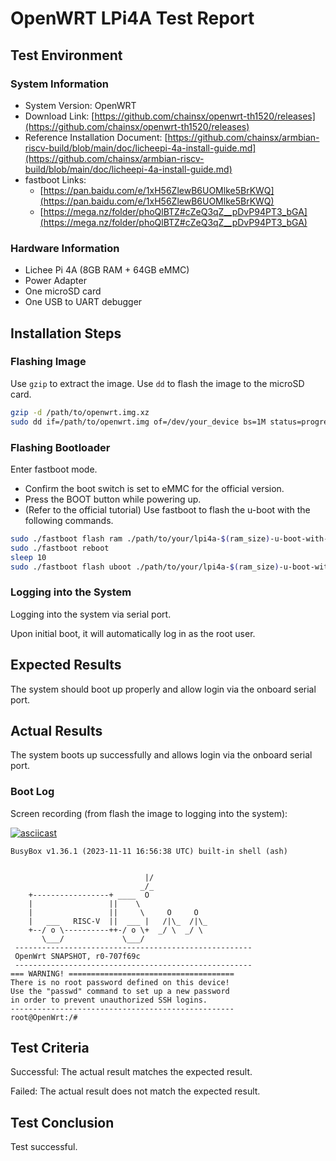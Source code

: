 # OpenWRT LPi4A Test Report

## Test Environment

### System Information

- System Version: OpenWRT
- Download Link: [https://github.com/chainsx/openwrt-th1520/releases](https://github.com/chainsx/openwrt-th1520/releases)
- Reference Installation Document: [https://github.com/chainsx/armbian-riscv-build/blob/main/doc/licheepi-4a-install-guide.md](https://github.com/chainsx/armbian-riscv-build/blob/main/doc/licheepi-4a-install-guide.md)
- fastboot Links:
    - [https://pan.baidu.com/e/1xH56ZlewB6UOMlke5BrKWQ](https://pan.baidu.com/e/1xH56ZlewB6UOMlke5BrKWQ)
    - [https://mega.nz/folder/phoQlBTZ#cZeQ3qZ__pDvP94PT3_bGA](https://mega.nz/folder/phoQlBTZ#cZeQ3qZ__pDvP94PT3_bGA)

### Hardware Information

- Lichee Pi 4A (8GB RAM + 64GB eMMC)
- Power Adapter
- One microSD card
- One USB to UART debugger

## Installation Steps

### Flashing Image

Use `gzip` to extract the image.
Use `dd` to flash the image to the microSD card.

```bash
gzip -d /path/to/openwrt.img.xz
sudo dd if=/path/to/openwrt.img of=/dev/your_device bs=1M status=progress
```

### Flashing Bootloader

Enter fastboot mode.
- Confirm the boot switch is set to eMMC for the official version.
- Press the BOOT button while powering up.
- (Refer to the official tutorial)
Use fastboot to flash the u-boot with the following commands.

```bash
sudo ./fastboot flash ram ./path/to/your/lpi4a-$(ram_size)-u-boot-with-spl.bin
sudo ./fastboot reboot
sleep 10
sudo ./fastboot flash uboot ./path/to/your/lpi4a-$(ram_size)-u-boot-with-spl.bin
```

### Logging into the System

Logging into the system via serial port.

Upon initial boot, it will automatically log in as the root user.

## Expected Results

The system should boot up properly and allow login via the onboard serial port.

## Actual Results

The system boots up successfully and allows login via the onboard serial port.

### Boot Log

Screen recording (from flash the image to logging into the system):

[![asciicast](https://asciinema.org/a/DNRiqiUpdDxlAWHnSkQTvqsNt.svg)](https://asciinema.org/a/DNRiqiUpdDxlAWHnSkQTvqsNt)

```log
BusyBox v1.36.1 (2023-11-11 16:56:38 UTC) built-in shell (ash)


                              |/
                             _/_
    +-----------------+ ____  O
    |                 ||    \
    |                 ||     \     O     O
    |   ___   RISC-V  ||  ___ |   /|\_  /|\_
    +--/ o \----------++-/ o \+  _/ \  _/ \
       \___/             \___/
 -----------------------------------------------------
 OpenWrt SNAPSHOT, r0-707f69c
 -----------------------------------------------------
=== WARNING! =====================================
There is no root password defined on this device!
Use the "passwd" command to set up a new password
in order to prevent unauthorized SSH logins.
--------------------------------------------------
root@OpenWrt:/# 

```

## Test Criteria

Successful: The actual result matches the expected result.

Failed: The actual result does not match the expected result.

## Test Conclusion

Test successful.
